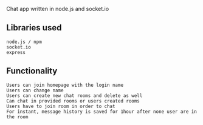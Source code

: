 Chat app written in node.js and socket.io
## Libraries used
    node.js / npm
    socket.io
    express
    
## Functionality
    Users can join homepage with the login name
    Users can change name 
    Users can create new chat rooms and delete as well
    Can chat in provided rooms or users created rooms 
    Users have to join room in order to chat 
    For instant, message history is saved for 1hour after none user are in the room
    
    
